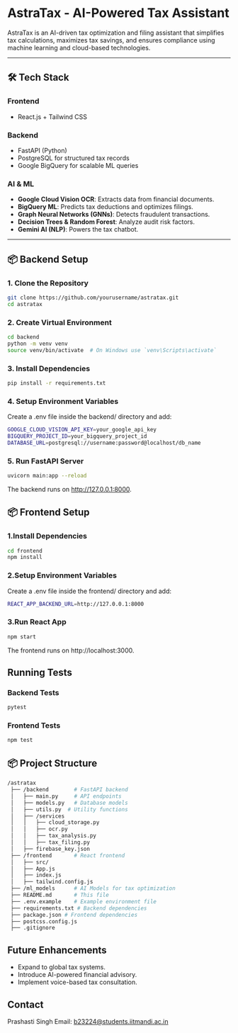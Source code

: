 # AstraTax - AI-Powered Tax Assistant

AstraTax is an AI-driven tax optimization and filing assistant that simplifies tax calculations, maximizes tax savings, and ensures compliance using machine learning and cloud-based technologies.

---

## 🛠️ Tech Stack
### **Frontend**
- React.js + Tailwind CSS

### **Backend**
- FastAPI (Python)
- PostgreSQL for structured tax records
- Google BigQuery for scalable ML queries

### **AI & ML**
- **Google Cloud Vision OCR**: Extracts data from financial documents.
- **BigQuery ML**: Predicts tax deductions and optimizes filings.
- **Graph Neural Networks (GNNs)**: Detects fraudulent transactions.
- **Decision Trees & Random Forest**: Analyze audit risk factors.
- **Gemini AI (NLP)**: Powers the tax chatbot.

---

## 📦 Backend Setup

### **1. Clone the Repository**
```sh
git clone https://github.com/yourusername/astratax.git
cd astratax
```
### **2. Create Virtual Environment**
```sh
cd backend
python -m venv venv
source venv/bin/activate  # On Windows use `venv\Scripts\activate`
```
### **3. Install Dependencies**
```sh
pip install -r requirements.txt
```
### **4. Setup Environment Variables**
Create a .env file inside the backend/ directory and add:
```sh
GOOGLE_CLOUD_VISION_API_KEY=your_google_api_key
BIGQUERY_PROJECT_ID=your_bigquery_project_id
DATABASE_URL=postgresql://username:password@localhost/db_name
```
### **5. Run FastAPI Server**
```sh
uvicorn main:app --reload
```
The backend runs on http://127.0.0.1:8000.

## 📦 Frontend Setup
### **1.Install Dependencies**
```sh
cd frontend
npm install
```
### **2.Setup Environment Variables**
Create a .env file inside the frontend/ directory and add:
```sh
REACT_APP_BACKEND_URL=http://127.0.0.1:8000
```
### **3.Run React App**
```sh
npm start
```
The frontend runs on http://localhost:3000.

## Running Tests
### **Backend Tests**
```sh
pytest
```
### **Frontend Tests**
```sh
npm test
```
## 📦 Project Structure
```sh
/astratax
 ├── /backend        # FastAPI backend
 │   ├── main.py     # API endpoints
 │   ├── models.py   # Database models
 │   ├── utils.py  # Utility functions
 │   ├── /services
 │   │   ├── cloud_storage.py
 │   │   ├── ocr.py
 │   │   ├── tax_analysis.py
 │   │   ├── tax_filing.py
 │   ├── firebase_key.json
 ├── /frontend       # React frontend
 │   ├── src/
 │   ├── App.js
 │   ├── index.js
 │   ├── tailwind.config.js
 ├── /ml_models      # AI Models for tax optimization
 ├── README.md       # This file
 ├── .env.example    # Example environment file
 ├── requirements.txt # Backend dependencies
 ├── package.json # Frontend dependencies
 ├── postcss.config.js
 ├── .gitignore
```
##  Future Enhancements
- Expand to global tax systems.
- Introduce AI-powered financial advisory.
- Implement voice-based tax consultation.

## Contact
Prashasti Singh
Email: b23224@students.iitmandi.ac.in
